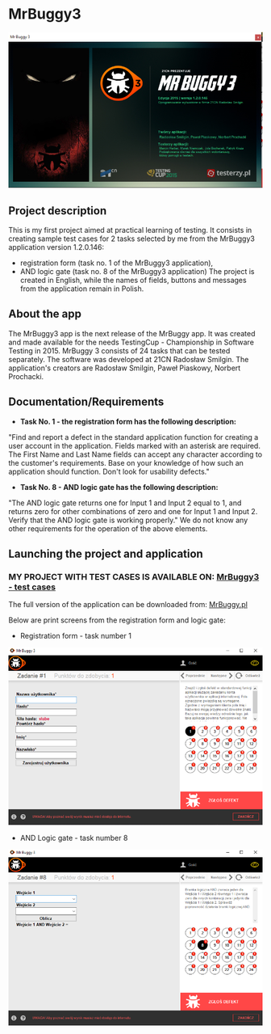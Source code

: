 # **MrBuggy3**
![MrBuggy3](https://github.com/pawelhachula/MrBuggy3/blob/master/MrBuggy3%20-%20info.png?raw=true)



## Project description
This is my first project aimed at practical learning of testing.
It consists in creating sample test cases for 2 tasks selected by me from the MrBuggy3 application version 1.2.0.146:
- registration form (task no. 1 of the MrBuggy3 application),
- AND logic gate (task no. 8 of the MrBuggy3 application)
The project is created in English, while the names of fields, buttons and messages from the application remain in Polish.

## About the app
The MrBuggy3 app is the next release of the MrBuggy app. It was created and made available for the needs
TestingCup - Championship in Software Testing in 2015. MrBuggy 3 consists of 24 tasks that can be tested separately.
The software was developed at 21CN Radosław Smilgin. The application's creators are Radosław Smilgin, Paweł Piaskowy, Norbert Prochacki.
 
## Documentation/Requirements
- **Task No. 1 - the registration form has the following description:**

"Find and report a defect in the standard application function for creating a user account in the application.
Fields marked with an asterisk are required. The First Name and Last Name fields can accept any character according to the customer's requirements.
Base on your knowledge of how such an application should function. Don't look for usability defects."


- **Task No. 8 - AND logic gate has the following description:**

"The AND logic gate returns one for Input 1 and Input 2 equal to 1, and returns zero for other combinations of zero and one for Input 1 and Input 2.
Verify that the AND logic gate is working properly."
We do not know any other requirements for the operation of the above elements.


## Launching the project and application

### **MY PROJECT WITH TEST CASES IS AVAILABLE ON:** [MrBuggy3 - test cases](https://docs.google.com/spreadsheets/d/1ik-itfLDlOoyESeWx3fYNllcq0v2HCE_/edit?usp=share_link&ouid=111077913919274269591&rtpof=true&sd=true)

The full version of the application can be downloaded from:  [MrBuggy.pl](http://mrbuggy.pl/mrbuggy3)

Below are print screens from the registration form and logic gate:

- Registration form - task number 1

![Registration form](https://github.com/pawelhachula/MrBuggy3/blob/master/MrBuggy3%20-%20registration%20form.png?raw=true)

- AND Logic gate - task number 8

![AND Logical gate](https://github.com/pawelhachula/MrBuggy3/blob/master/MrBuggy3%20-%20logic%20gate.png?raw=true)
